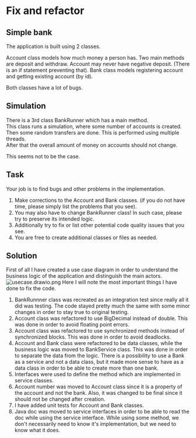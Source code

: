 # Fix and refactor

## Simple bank

The application is built using 2 classes.

Account class models how much money a person has. Two main methods are
deposit and withdraw. Account may never have negative deposit. (There is an if statement preventing that).
Bank class models registering account and getting existing account (by id).

Both classes have a lot of bugs.

## Simulation

There is a 3rd class BankRunner which has a main method.  
This class runs a simulation, where some number of accounts is created.
Then some random transfers are done. This is performed using multiple threads.  
After that the overall amount of money on accounts should not change.

This seems not to be the case.

## Task

Your job is to find bugs and other problems in the implementation.

1. Make corrections to the Account and Bank classes. (if you do not have time, please simply list the problems that you
   see).
2. You may also have to change BankRunner class! In such case, please try to preserve its intended logic.
3. Additionally try to fix or list other potential code quality issues that you see.
4. You are free to create additional classes or files as needed.

## Solution

First of all I have created a use case diagram in order to understand the business logic of the application and
distinguish the main actors.
![usecase.drawio.png](docs%2Fusecase.drawio.png)
Here I will note the most important things I have done to fix the code.

1. BankRunnner class was recreated as an integration test since really all it did was testing. The code stayed pretty
   much the same with some minor changes in order to stay true to original testing.
2. Account class was refactored to use BigDecimal instead of double. This was done in order to avoid floating point
   errors.
3. Account class was refactored to use synchronized methods instead of synchronized blocks. This was done in order to
   avoid deadlocks.
4. Account and Bank class were refactored to be data classes, while the business logic was moved to BankService class.
   This was done in order to separate the data from the logic. There is a possibility to use a Bank as a service and not
   a data class, but it made more sense to have as a data class in order to be able to create more than one bank.
5. Interfaces were used to define the method which are implemented in service classes.
6. Account number was moved to Account class since it is a property of the account and not the bank. Also, it was
   changed to be final since it should not be changed after creation.
7. I have added unit tests for Account and Bank classes.
8. Java doc was moved to service interfaces in order to be able to read the doc while using the service interface. While
   using some method, we don't necessarily need to know it's implementation, but we need to know what it does.

